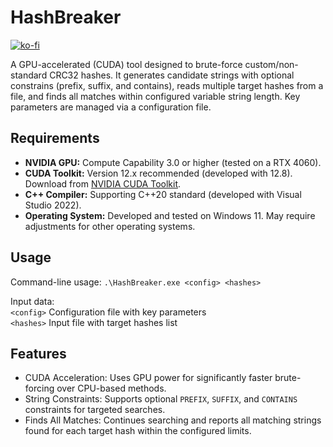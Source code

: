 # HashBreaker
[![ko-fi](https://ko-fi.com/img/githubbutton_sm.svg)](https://ko-fi.com/DGIorio)

A GPU-accelerated (CUDA) tool designed to brute-force custom/non-standard CRC32 hashes. It generates candidate strings with optional constrains (prefix, suffix, and contains), reads multiple target hashes from a file, and finds all matches within configured variable string length. Key parameters are managed via a configuration file.

## Requirements
* **NVIDIA GPU:** Compute Capability 3.0 or higher (tested on a RTX 4060).
* **CUDA Toolkit:** Version 12.x recommended (developed with 12.8). Download from [NVIDIA CUDA Toolkit](https://developer.nvidia.com/cuda-toolkit).
* **C++ Compiler:** Supporting C++20 standard (developed with Visual Studio 2022).
* **Operating System:** Developed and tested on Windows 11. May require adjustments for other operating systems.

## Usage
Command-line usage: `.\HashBreaker.exe <config> <hashes>`

Input data:  
 `<config>`     Configuration file with key parameters  
 `<hashes>`     Input file with target hashes list

## Features
* CUDA Acceleration: Uses GPU power for significantly faster brute-forcing over CPU-based methods.
* String Constraints: Supports optional `PREFIX`, `SUFFIX`, and `CONTAINS` constraints for targeted searches.
* Finds All Matches: Continues searching and reports all matching strings found for each target hash within the configured limits.
